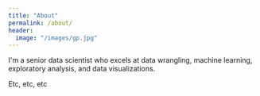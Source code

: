 ```yaml
---
title: "About"
permalink: /about/
header:
  image: "/images/gp.jpg"
---
```


I'm a senior data scientist who excels at data wrangling, machine learning, exploratory analysis, and data visualizations.

Etc, etc, etc
